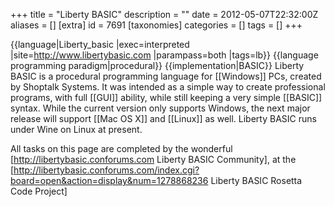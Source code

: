 +++
title = "Liberty BASIC"
description = ""
date = 2012-05-07T22:32:00Z
aliases = []
[extra]
id = 7691
[taxonomies]
categories = []
tags = []
+++

{{language|Liberty_basic
|exec=interpreted
|site=http://www.libertybasic.com
|parampass=both
|tags=lb}}
{{language programming paradigm|procedural}}
{{implementation|BASIC}}
Liberty BASIC is a procedural programming language for [[Windows]] PCs, created by Shoptalk Systems. It was intended as a simple way to create professional programs, with full [[GUI]] ability, while still keeping a very simple [[BASIC]] syntax.  While the current version only supports Windows, the next major release will support [[Mac OS X]] and [[Linux]] as well. Liberty BASIC runs under Wine on Linux at present.

All tasks on this page are completed by the wonderful [http://libertybasic.conforums.com Liberty BASIC Community], at the [http://libertybasic.conforums.com/index.cgi?board=open&action=display&num=1278868236 Liberty BASIC Rosetta Code Project]
